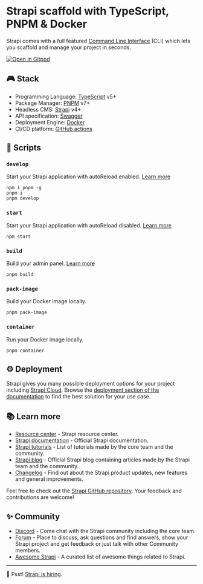 # Strapi scaffold with TypeScript, PNPM & Docker

Strapi comes with a full featured [Command Line Interface][1] (CLI) which lets you scaffold and manage your project in seconds.

[![Open in Gitpod](https://gitpod.io/button/open-in-gitpod.svg)][2]

## 🎮 Stack

- Programming Language: [TypeScript][3] v5+
- Package Manager: [PNPM][4] v7+
- Headless CMS: [Strapi][5] v4+
- API specification: [Swagger][6]
- Deployment Engine: [Docker][7]
- CI/CD platform: [GitHub actions][8]

## 🚀 Scripts

### `develop`

Start your Strapi application with autoReload enabled. [Learn more][9]

```shell
npm i pnpm -g
pnpm i
pnpm develop
```

### `start`

Start your Strapi application with autoReload disabled. [Learn more][10]

```shell
npm start
```

### `build`

Build your admin panel. [Learn more][11]

```shell
pnpm build
```

### `pack-image`

Build your Docker image locally.

```shell
pnpm pack-image
```

### `container`

Run your Docker image locally.

```shell
pnpm container
```

## ⚙️ Deployment

Strapi gives you many possible deployment options for your project including [Strapi Cloud][12]. Browse the [deployment section of the documentation][13] to find the best solution for your use case.

## 📚 Learn more

- [Resource center][14] - Strapi resource center.
- [Strapi documentation][15] - Official Strapi documentation.
- [Strapi tutorials][16] - List of tutorials made by the core team and the community.
- [Strapi blog][17] - Official Strapi blog containing articles made by the Strapi team and the community.
- [Changelog][18] - Find out about the Strapi product updates, new features and general improvements.

Feel free to check out the [Strapi GitHub repository][19]. Your feedback and contributions are welcome!

## ✨ Community

- [Discord][20] - Come chat with the Strapi community including the core team.
- [Forum][21] - Place to discuss, ask questions and find answers, show your Strapi project and get feedback or just talk with other Community members.
- [Awesome Strapi][22] - A curated list of awesome things related to Strapi.

---

🤫 Psst! [Strapi is hiring][23].

[1]: https://docs.strapi.io/dev-docs/cli
[2]: https://gitpod.io/?autostart=true#https://github.com/idea2app/Strapi-PNPM-Docker-ts
[3]: https://www.typescriptlang.org/
[4]: https://pnpm.io/
[5]: https://strapi.io/
[6]: https://swagger.io/
[7]: https://www.docker.com/
[8]: https://github.com/features/actions
[9]: https://docs.strapi.io/dev-docs/cli#strapi-develop
[10]: https://docs.strapi.io/dev-docs/cli#strapi-start
[11]: https://docs.strapi.io/dev-docs/cli#strapi-build
[12]: https://cloud.strapi.io/
[13]: https://docs.strapi.io/dev-docs/deployment
[14]: https://strapi.io/resource-center
[15]: https://docs.strapi.io/
[16]: https://strapi.io/tutorials
[17]: https://strapi.io/blog
[18]: https://strapi.io/changelog
[19]: https://github.com/strapi/strapi
[20]: https://discord.strapi.io/
[21]: https://forum.strapi.io/
[22]: https://github.com/strapi/awesome-strapi
[23]: https://strapi.io/careers
